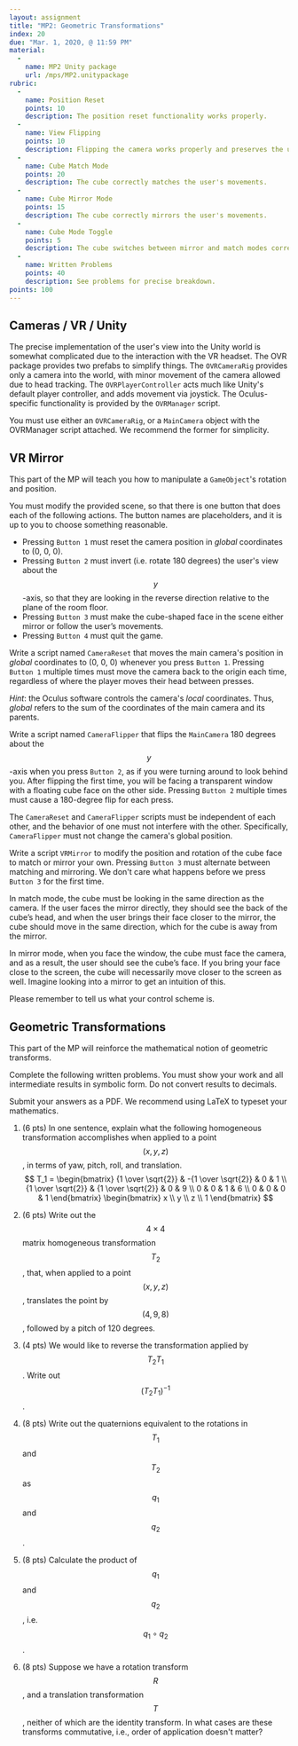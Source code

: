 ```yaml
---
layout: assignment
title: "MP2: Geometric Transformations"
index: 20
due: "Mar. 1, 2020, @ 11:59 PM"
material:
  -
    name: MP2 Unity package
    url: /mps/MP2.unitypackage
rubric:
  -
    name: Position Reset
    points: 10
    description: The position reset functionality works properly.
  -
    name: View Flipping
    points: 10
    description: Flipping the camera works properly and preserves the user's global position.
  -
    name: Cube Match Mode
    points: 20
    description: The cube correctly matches the user's movements.
  -
    name: Cube Mirror Mode
    points: 15
    description: The cube correctly mirrors the user's movements.
  -
    name: Cube Mode Toggle
    points: 5
    description: The cube switches between mirror and match modes correctly.
  -
    name: Written Problems
    points: 40
    description: See problems for precise breakdown.
points: 100
---
```


<!-- At some point, this header should go in MP1. It's needless clutter here. -->
## Cameras / VR / Unity

The precise implementation of the user's view into the Unity world is somewhat complicated due to the interaction with the VR headset. The OVR package provides two prefabs to simplify things. The `OVRCameraRig` provides only a camera into the world, with minor movement of the camera allowed due to head tracking. The `OVRPlayerController` acts much like Unity's default player controller, and adds movement via joystick. The Oculus-specific functionality is provided by the `OVRManager` script.

You must use either an `OVRCameraRig`, or a `MainCamera` object with the OVRManager script attached. We recommend the former for simplicity.

## VR Mirror

This part of the MP will teach you how to manipulate a `GameObject`'s rotation and position.

You must modify the provided scene, so that there is one button that does each of the following actions. The button names are placeholders, and it is up to you to choose something reasonable.

* Pressing `Button 1` must reset the camera position in _global_ coordinates to (0, 0, 0).
* Pressing `Button 2` must invert (i.e. rotate 180 degrees) the user's view about the $$y$$-axis, so that they are looking in the reverse direction relative to the plane of the room floor.
* Pressing `Button 3` must make the cube-shaped face in the scene either mirror or follow the user’s movements.
* Pressing `Button 4` must quit the game.

Write a script named `CameraReset` that moves the main camera's position in _global_ coordinates to (0, 0, 0) whenever you press `Button 1`.
Pressing `Button 1` multiple times must move the camera back to the origin each time, regardless of where the player moves their head between presses.

*Hint*: the Oculus software controls the camera's _local_ coordinates. Thus, _global_ refers to the sum of the coordinates of the main camera and its parents.

Write a script named `CameraFlipper` that flips the `MainCamera` 180 degrees about the $$y$$-axis when you press `Button 2`, as if you were turning around to look behind you.
After flipping the first time, you will be facing a transparent window with a floating cube face on the other side.
Pressing `Button 2` multiple times must cause a 180-degree flip for each press.

The `CameraReset` and `CameraFlipper` scripts must be independent of each other, and the behavior of one must not interfere with the other. Specifically, `CameraFlipper` must not change the camera's global position.

Write a script `VRMirror` to modify the position and rotation of the cube face to match or mirror your own.
Pressing `Button 3` must alternate between matching and mirroring.
We don't care what happens before we press `Button 3` for the first time.

In match mode, the cube must be looking in the same direction as the camera.
If the user faces the mirror directly, they should see the back of the cube’s head,
and when the user brings their face closer to the mirror, the cube should move in the same direction, which for the cube is away from the mirror.

In mirror mode, when you face the window, the cube must face the camera, and as a result, the user should see the cube’s face.
If you bring your face close to the screen, the cube will necessarily move closer to the screen as well.
Imagine looking into a mirror to get an intuition of this.

Please remember to tell us what your control scheme is.

## Geometric Transformations

This part of the MP will reinforce the mathematical notion of geometric transforms.

Complete the following written problems. You must show your work and all intermediate results in symbolic form. Do not convert results to decimals.

Submit your answers as a PDF. We recommend using LaTeX to typeset your mathematics.

1. (6 pts) In one sentence, explain what the following homogeneous transformation accomplishes when applied to a point
$$(x, y, z)$$,
in terms of yaw, pitch, roll, and translation.  
$$
T_1 =
\begin{bmatrix}
	{1 \over \sqrt{2}} & -{1 \over \sqrt{2}} & 0 & 1 \\
	{1 \over \sqrt{2}} & {1 \over \sqrt{2}} & 0 & 9 \\
	0 & 0 & 1 & 6 \\
	0 & 0 & 0 & 1
\end{bmatrix}
\begin{bmatrix}
	x \\ y \\ z \\ 1
\end{bmatrix}
$$

1. (6 pts) Write out the $$4 \times 4$$ matrix homogeneous transformation $$T_2$$, that,
when applied to a point $$(x, y, z)$$, translates the point by $$(4,9,8)$$,
followed by a pitch of 120 degrees.

1. (4 pts) We would like to reverse the transformation applied by $$T_2 T_1$$. Write out $$\left(T_2 T_1\right)^{-1}$$.

1. (8 pts) Write out the quaternions equivalent to the rotations in $$T_1$$ and $$T_2$$ as $$q_1$$ and $$q_2$$.

1. (8 pts) Calculate the product of $$q_1$$ and $$q_2$$, i.e. $$q_1 \circ q_2$$.

1. (8 pts) Suppose we have a rotation transform $$R$$, and a translation transformation $$T$$,
neither of which are the identity transform.
In what cases are these transforms commutative, i.e., order of application doesn't matter?

